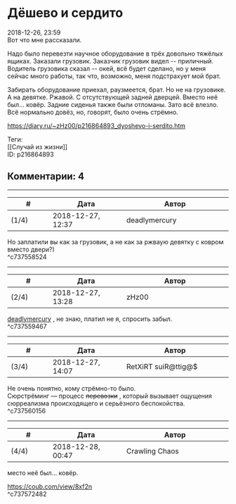 Дёшево и сердито
================

  
2018-12-26, 23:59  
 Вот что мне рассказали.   
   
 Надо было перевезти научное оборудование в трёх довольно тяжёлых ящиках. Заказали грузовик. Заказчик грузовик видел -- приличный. Водитель грузовика сказал -- окей, всё будет сделано, но у меня сейчас много работы, так что, возможно, меня подстрахует мой брат.   
   
 Забирать оборудование приехал, раузмеется, брат. Но не на грузовике. А на девятке. Ржавой. С отсутствующей задней дверцей. Вместо неё был... ковёр. Задние сиденья также были отломаны. Зато всё влезло. Всё нормально довёз, но, говорят, было очень стрёмно.   
  
<https://diary.ru/~zHz00/p216864893_dyoshevo-i-serdito.htm>  
  
Теги:  
[[Случай из жизни]]  
ID: p216864893  


Комментарии: 4
--------------

  


---



|         #         |              Дата              |                     Автор                     |           ID           |
| --- | --- | --- | --- |
| (1/4) | 2018-12-27, 12:37 | deadlymercury | c737558524 |

  
 Но заплатили вы как за грузовик, а не как за ржваую девятку с ковром вместо двери?)   
 ^c737558524

---



|         #         |              Дата              |                     Автор                     |           ID           |
| --- | --- | --- | --- |
| (2/4) | 2018-12-27, 13:28 | zHz00 | c737559467 |

  
  [deadlymercury](http://crazysupp.diary.ru "Записки безумного саппорта")  , не знаю, платил не я, спросить забыл.   
 ^c737559467

---



|         #         |              Дата              |                     Автор                     |           ID           |
| --- | --- | --- | --- |
| (3/4) | 2018-12-27, 14:07 | RetXiRT suiR@ttig@$ | c737560156 |

  
  Не очень понятно, кому стрёмно-то было.   
 Сюрстрёминг — процесс  ~~перевозки~~  , который вызывает ощущения сюрреализма происходящего и серьёзного беспокойства.    
 ^c737560156

---



|         #         |              Дата              |                     Автор                     |           ID           |
| --- | --- | --- | --- |
| (4/4) | 2018-12-28, 00:47 | Crawling Chaos | c737572482 |

  
  место неё был... ковёр.    
   
 <https://coub.com/view/8xf2n>   
 ^c737572482